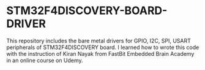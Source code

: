 # STM32F4DISCOVERY-BOARD-DRIVER

This repository includes the bare metal drivers for GPIO, I2C, SPI, USART peripherals of STM32F4DISCOVERY board.
I learned how to wrote this code with the instruction of Kiran Nayak from FastBit Embedded Brain Academy in 
an online course on Udemy. 
